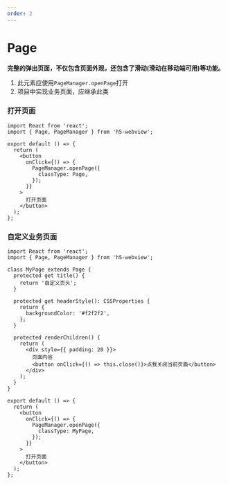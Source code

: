 ```yaml
---
order: 2
---
```


# Page

**完整的弹出页面，不仅包含页面外观，还包含了滑动(滑动在移动端可用)等功能。**

1. 此元素应使用`PageManager.openPage`打开
1. 项目中实现业务页面，应继承此类

### 打开页面

```tsx
import React from 'react';
import { Page, PageManager } from 'h5-webview';

export default () => {
  return (
    <button
      onClick={() => {
        PageManager.openPage({
          classType: Page,
        });
      }}
    >
      打开页面
    </button>
  );
};
```

### 自定义业务页面

```tsx
import React from 'react';
import { Page, PageManager } from 'h5-webview';

class MyPage extends Page {
  protected get title() {
    return '自定义页头';
  }

  protected get headerStyle(): CSSProperties {
    return {
      backgroundColor: '#f2f2f2',
    };
  }

  protected renderChildren() {
    return (
      <div style={{ padding: 20 }}>
        页面内容
        <button onClick={() => this.close()}>点我关闭当前页面</button>
      </div>
    );
  }
}

export default () => {
  return (
    <button
      onClick={() => {
        PageManager.openPage({
          classType: MyPage,
        });
      }}
    >
      打开页面
    </button>
  );
};
```

<API src="../../src/Page.tsx"/>
